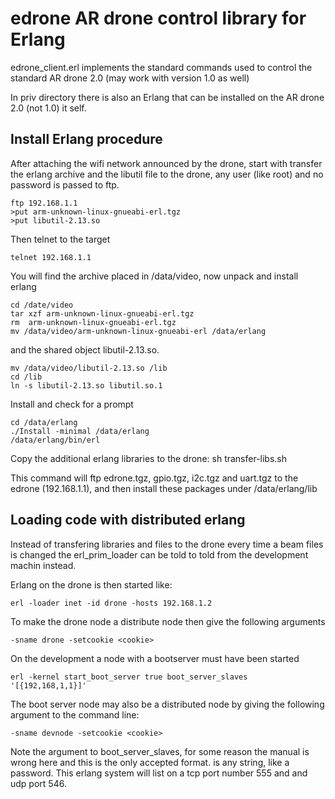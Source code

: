 # edrone AR drone control library for Erlang

edrone_client.erl implements the standard commands
used to control the standard AR drone 2.0 (may work with
version 1.0 as well)

In priv directory there is also an Erlang that can be
installed on the AR drone 2.0 (not 1.0) it self.

## Install Erlang procedure

After attaching the wifi network announced by the drone,
start with transfer the erlang archive and the libutil file to the drone, 
any user (like root) and no password is passed to ftp.

    ftp 192.168.1.1
    >put arm-unknown-linux-gnueabi-erl.tgz
    >put libutil-2.13.so
	
Then telnet to the target

    telnet 192.168.1.1

You will find the archive placed in /data/video, now
unpack and install erlang

    cd /date/video
    tar xzf arm-unknown-linux-gnueabi-erl.tgz
    rm  arm-unknown-linux-gnueabi-erl.tgz
    mv /data/video/arm-unknown-linux-gnueabi-erl /data/erlang

and the shared object libutil-2.13.so.

    mv /data/video/libutil-2.13.so /lib
    cd /lib
    ln -s libutil-2.13.so libutil.so.1

Install and check for a prompt

    cd /data/erlang 
    ./Install -minimal /data/erlang
    /data/erlang/bin/erl


Copy the additional erlang libraries to the drone:
      sh transfer-libs.sh  

This command will ftp edrone.tgz, gpio.tgz, i2c.tgz and uart.tgz to the edrone (192.168.1.1),
and then install these packages under /data/erlang/lib

## Loading code with distributed erlang

Instead of transfering libraries and files to the drone every
time a beam files is changed the erl_prim_loader can be
told to told from the development machin instead.

Erlang on the drone is then started like:

    erl -loader inet -id drone -hosts 192.168.1.2 

To make the drone node a distribute node then give the following arguments
    
    -sname drone -setcookie <cookie>

On the development a node with a bootserver must have been started

    erl -kernel start_boot_server true boot_server_slaves '[{192,168,1,1}]'

The boot server node may also be a distributed node by giving the following argument to the command line:

    -sname devnode -setcookie <cookie>


Note the argument to boot_server_slaves, for some reason the manual is wrong
here and this is the only accepted format.
<cookie> is any string, like a password.
This erlang system will list on a tcp port number 555 and and udp
port 546.
